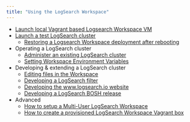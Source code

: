```yaml
---
title: "Using the LogSearch Workspace"
---
```


* [Launch local Vagrant based Logsearch Workspace VM](http://www.logsearch.io/docs/boshrelease/getting-started/deploying-logsearch.html#start-a-logsearch-workspace)
* [Launch a test LogSearch cluster](launch-test-logsearch-cluster.md)
  * [Restoring a Logsearch Workspace deployment after rebooting](recovering-after-a-reboot.md)
* Operating a LogSearch cluster
  * [Administer an existing LogSearch cluster](administer-logsearch-cluster.md)
  * [Setting Workspace Environment Variables](setting-workspace-environment-variables.md)
* Developing & extending a LogSearch cluster
  * [Editing files in the Workspace](editing-files-in-the-workspace.md)
  * [Developing a LogSearch filter](develop-a-logsearch-filter.md)
  * [Developing the www.logsearch.io website](develop-the-logsearch-website.md)
  * [Developing a LogSearch BOSH release](develop-logsearch-BOSH-release.md)
* Advanced
  * [How to setup a Multi-User LogSearch Workspace](setup-multi-user-logsearch-workspace.md)
  * [How to create a provisioned LogSearch Workspace Vagrant box](create-logsearch-workspace-box.md)
